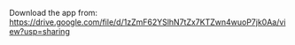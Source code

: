 
Download the app from:
https://drive.google.com/file/d/1zZmF62YSlhN7tZx7KTZwn4wuoP7jk0Aa/view?usp=sharing
